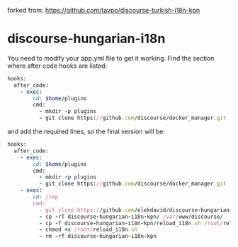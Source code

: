 forked from: https://github.com/taypo/discourse-turkish-i18n-kpn

discourse-hungarian-i18n
======================

You need to modify your app.yml file to get it working. Find the section where after code hooks are listed:

```ruby
hooks:
  after_code:
    - exec:
        cd: $home/plugins
        cmd:
          - mkdir -p plugins
          - git clone https://github.com/discourse/docker_manager.git
```

and add the required lines, so the final version will be:

```ruby
hooks:
  after_code:
    - exec:
        cd: $home/plugins
        cmd:
          - mkdir -p plugins
          - git clone https://github.com/discourse/docker_manager.git
    - exec:
        cd: /tmp
        cmd:
          - git clone https://github.com/elekdavid/discourse-hungarian-i18n-kpn.git
          - cp -rT discourse-hungarian-i18n-kpn/ /var/www/discourse/
          - cp -f discourse-hungarian-i18n-kpn/reload_i18n.sh /root/reload_i18n.sh
          - chmod +x /root/reload_i18n.sh
          - rm -rf discourse-hungarian-i18n-kpn
```
